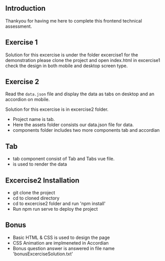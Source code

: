 ## Introduction

Thankyou for having me here to complete this frontend technical assessment.

## Exercise 1

Solution for this excercise is under the folder excercise1
for the demonstration please clone the project and open index.html in excercise1
check the design in both mobile and desktop screen type.

## Exercise 2

Read the `data.json` file and display the data as tabs on desktop and an accordion on mobile.

Solution for this excercise is in excercise2 folder.

- Project name is tab.
- Here the assets folder consists our data.json file for data.
- components folder includes two more components tab and accordian

## Tab

- tab component consist of Tab and Tabs vue file.
- <slot> is used to render the data

## Excercise2 Installation

- git clone the project
- cd to cloned directory
- cd to excercise2 folder and run 'npm install'
- Run npm run serve to deploy the project

## Bonus

- Basic HTML & CSS is used to design the page
- CSS Animation are implmeneted in Accordian
- Bonus question answer is answered in file name 'bonusExcerciseSolution.txt'

